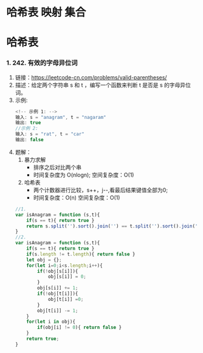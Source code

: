 # 哈希表 映射 集合
# 哈希表
### 1. 242. 有效的字母异位词
1. 链接：https://leetcode-cn.com/problems/valid-parentheses/
2. 描述：给定两个字符串 s 和 t ，编写一个函数来判断 t 是否是 s 的字母异位词。
3. 示例:
    ```javascript
    <!-- 示例 1: -->
    输入: s = "anagram", t = "nagaram"
    输出: true
    //示例 2:
    输入: s = "rat", t = "car"
    输出: false
    ```
4. 题解：
    1. 暴力求解
        - 排序之后对比两个串
        - 时间复杂度为 O(nlogn); 空间复杂度：O(1)
    2. 哈希表
        - 两个计数器进行比较，s++，j--,看最后结果键值全部为0;
        - 时间复杂度：O(n) 空间复杂度：O(1)
    ```javascript   
    //1.
    var isAnagram = function (s,t){
        if(s == t){ return true }
        return s.split('').sort().join('') == t.split('').sort().join('')
    }
    //2.
    var isAnagram = function (s,t){
        if(s == t){ return true }
        if(s.length != t.length){ return false }
        let obj = {};
        for(let i=0;i<s.length;i++){
            if(!obj[s[i]]){
                obj[s[i]] = 0;
            }
            obj[s[i]] += 1;
            if(!obj[t[i]]){
                obj[t[i]] =0;
            }
            obj[t[i]] -= 1; 
        }
        for(let i in obj){
            if(obj[i] != 0){ return false }
        }
        return true;
    }
    ```
